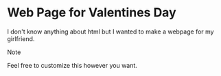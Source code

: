 # Web Page for Valentines Day


I don't know anything about html but I wanted to make a webpage for my girlfriend.

> [!NOTE]
> Feel free to customize this however you want.


